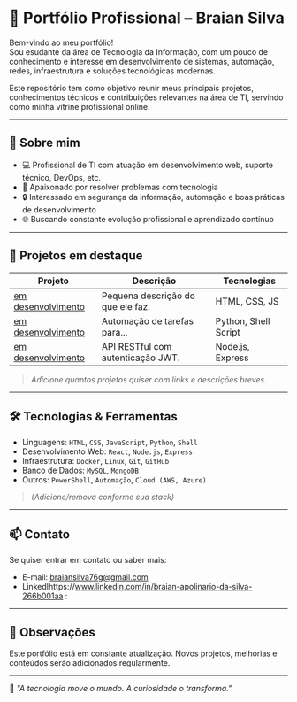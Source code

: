 # 💼 Portfólio Profissional – Braian Silva

Bem-vindo ao meu portfólio!  
Sou esudante da área de Tecnologia da Informação, com um pouco de conhecimento e interesse em desenvolvimento de sistemas, automação, redes, infraestrutura e soluções tecnológicas modernas.

Este repositório tem como objetivo reunir meus principais projetos, conhecimentos técnicos e contribuições relevantes na área de TI, servindo como minha vitrine profissional online.

---

## 🧠 Sobre mim

- 💻 Profissional de TI com atuação em desenvolvimento web, suporte técnico, DevOps, etc.
- 🎯 Apaixonado por resolver problemas com tecnologia
- 🔒 Interessado em segurança da informação, automação e boas práticas de desenvolvimento
- 🌐 Buscando constante evolução profissional e aprendizado contínuo

---

## 🚀 Projetos em destaque

| Projeto | Descrição | Tecnologias |
|--------|------------|-------------|
| [em desenvolvimento](link) | Pequena descrição do que ele faz. | HTML, CSS, JS |
| [em desenvolvimento](link) | Automação de tarefas para... | Python, Shell Script |
| [em desenvolvimento](link) | API RESTful com autenticação JWT. | Node.js, Express |

> *Adicione quantos projetos quiser com links e descrições breves.*

---

## 🛠️ Tecnologias & Ferramentas

- Linguagens: `HTML`, `CSS`, `JavaScript`, `Python`, `Shell`
- Desenvolvimento Web: `React`, `Node.js`, `Express`
- Infraestrutura: `Docker`, `Linux`, `Git`, `GitHub`
- Banco de Dados: `MySQL`, `MongoDB`
- Outros: `PowerShell`, `Automação`, `Cloud (AWS, Azure)`  
> *(Adicione/remova conforme sua stack)*

---

## 📫 Contato

Se quiser entrar em contato ou saber mais:

- E-mail: braiansilva76g@gmail.com
- LinkedIhttps://www.linkedin.com/in/braian-apolinario-da-silva-266b001aa :

---

## 📌 Observações

Este portfólio está em constante atualização. Novos projetos, melhorias e conteúdos serão adicionados regularmente.

---

🧠 _"A tecnologia move o mundo. A curiosidade o transforma."_  
